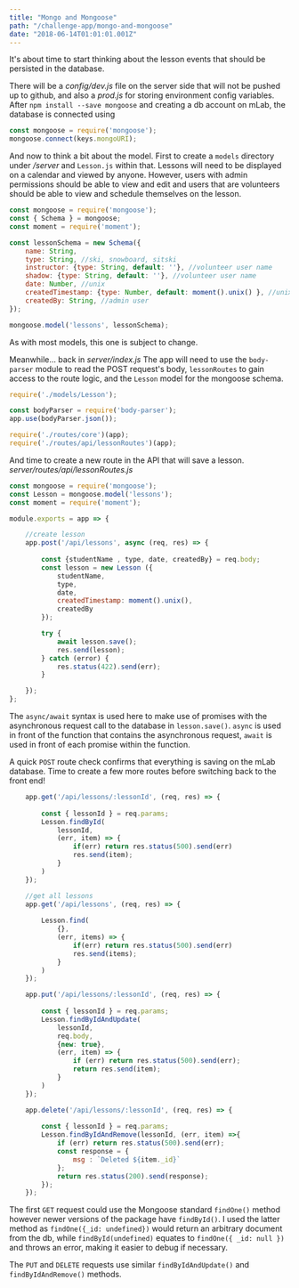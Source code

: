 ```yaml
---
title: "Mongo and Mongoose"
path: "/challenge-app/mongo-and-mongoose"
date: "2018-06-14T01:01:01.001Z"
---
```


It's about time to start thinking about the lesson events that should be persisted in the database.

There will be a _config/dev.js_ file on the server side that will not be pushed up to github, and also a _prod.js_ for storing environment config variables. After `npm install --save mongoose` and creating a db account on mLab, the database is connected using

```javascript
const mongoose = require('mongoose');
mongoose.connect(keys.mongoURI);
```

And now to think a bit about the model. First to create a `models` directory under _/server_ and `Lesson.js` within that. Lessons will need to be displayed on a calendar and viewed by anyone. However, users with admin permissions should be able to view and edit and users that are volunteers should be able to view and schedule themselves on the lesson.

```javascript
const mongoose = require('mongoose');
const { Schema } = mongoose;
const moment = require('moment');

const lessonSchema = new Schema({
    name: String,
    type: String, //ski, snowboard, sitski
    instructor: {type: String, default: ''}, //volunteer user name
    shadow: {type: String, default: ''}, //volunteer user name
    date: Number, //unix
    createdTimestamp: {type: Number, default: moment().unix() }, //unix
    createdBy: String, //admin user
});

mongoose.model('lessons', lessonSchema);
```
As with most models, this one is subject to change.

Meanwhile... back in _server/index.js_ The app will need to use the `body-parser` module to read the POST request's body, `lessonRoutes` to gain access to the route logic, and the `Lesson` model for the mongoose schema.

```javascript
require('./models/Lesson');

const bodyParser = require('body-parser');
app.use(bodyParser.json());

require('./routes/core')(app);
require('./routes/api/lessonRoutes')(app);
```

And time to create a new route in the API that will save a lesson. _server/routes/api/lessonRoutes.js_
```javascript
const mongoose = require('mongoose');
const Lesson = mongoose.model('lessons');
const moment = require('moment');

module.exports = app => {

    //create lesson
    app.post('/api/lessons', async (req, res) => {
        
        const {studentName , type, date, createdBy} = req.body;
        const lesson = new Lesson ({
            studentName,
            type,
            date,
            createdTimestamp: moment().unix(),
            createdBy
        });

        try {
            await lesson.save();
            res.send(lesson); 
        } catch (error) {
            res.status(422).send(err);
        }

    });
};
```
The `async/await` syntax is used here to make use of promises with the asynchronous request call to the database in `lesson.save()`. `async` is used in front of the function that contains the asynchronous request, `await` is used in front of each promise within the function. 

A quick `POST` route check confirms that everything is saving on the mLab database. Time to create a few more routes before switching back to the front end!

```javascript
    app.get('/api/lessons/:lessonId', (req, res) => {
                
        const { lessonId } = req.params;
        Lesson.findById(
            lessonId,
            (err, item) => {
                if(err) return res.status(500).send(err)
                res.send(item);
            }
        )
    });

    //get all lessons
    app.get('/api/lessons', (req, res) => {
                
        Lesson.find(
            {},
            (err, items) => {
                if(err) return res.status(500).send(err)
                res.send(items);
            }
        )
    });

    app.put('/api/lessons/:lessonId', (req, res) => {
        
        const { lessonId } = req.params;
        Lesson.findByIdAndUpdate(
            lessonId,
            req.body,
            {new: true},
            (err, item) => {
                if (err) return res.status(500).send(err);
                return res.send(item);
            }
        )
    });

    app.delete('/api/lessons/:lessonId', (req, res) => {
        
        const { lessonId } = req.params;
        Lesson.findByIdAndRemove(lessonId, (err, item) =>{
            if (err) return res.status(500).send(err);
            const response = { 
                msg : `Deleted ${item._id}`
            };
            return res.status(200).send(response);
        });
    });
```
The first `GET` request could use the Mongoose standard `findOne()` method however newer versions of the package have `findById()`. I used the latter method as `findOne({_id: undefined})` would return an arbitrary document from the db, while `findById(undefined)` equates to `findOne({ _id: null })` and throws an error, making it easier to debug if necessary.

The `PUT` and `DELETE` requests use similar `findByIdAndUpdate()` and `findByIdAndRemove()` methods.
